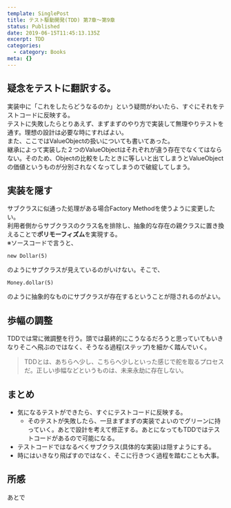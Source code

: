 ```yaml
---
template: SinglePost
title: テスト駆動開発(TDD) 第7章～第9章
status: Published
date: 2019-06-15T11:45:13.135Z
excerpt: TDD
categories:
  - category: Books
meta: {}
---
```

## 疑念をテストに翻訳する。
実装中に「これをしたらどうなるのか」という疑問がわいたら、すぐにそれをテストコードに反映する。  
テストに失敗したらとりあえず、まずまずのやり方で実装して無理やりテストを通す。理想の設計は必要な時にすればよい。  
また、ここではValueObjectの扱いについても書いてあった。  
継承によって実装した２つのValueObjectはそれぞれが違う存在でなくてはならない。そのため、Objectの比較をしたときに等しいと出てしまうとValueObjectの価値というものが分別されなくなってしまうので破綻してしまう。

## 実装を隠す
サブクラスに似通った処理がある場合Factory Methodを使うように変更したい。  
利用者側からサブクラスのクラス名を排除し、抽象的な存在の親クラスに置き換えることで**ポリモーフィズム**を実現する。  
※ソースコードで言うと、
```
new Dollar(5)
```
のようにサブクラスが見えているのがいけない。そこで、
```
Money.dollar(5)
```
のように抽象的なものにサブクラスが存在するということが隠されるのがよい。
## 歩幅の調整
TDDでは常に微調整を行う。頭では最終的にこうなるだろうと思っていてもいきなりそこへ飛ぶのではなく、そうなる過程(ステップ)を細かく踏んでいく。
> TDDとは、あちらへ少し、こちらへ少しといった感じで舵を取るプロセスだ。正しい歩幅などというものは、未来永劫に存在しない。

## まとめ
- 気になるテストができたら、すぐにテストコードに反映する。
  - そのテストが失敗したら、一旦まずまずの実装でよいのでグリーンに持っていく。あとで設計を考えて修正する。あとになってもTDDではテストコードがあるので可能になる。
- テストコードではなるべくサブクラス(具体的な実装)は隠すようにする。
- 時にはいきなり飛ばすのではなく、そこに行きつく過程を踏むことも大事。

## 所感
あとで

